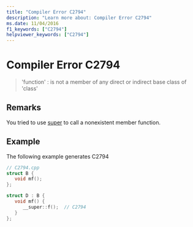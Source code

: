 ```yaml
---
title: "Compiler Error C2794"
description: "Learn more about: Compiler Error C2794"
ms.date: 11/04/2016
f1_keywords: ["C2794"]
helpviewer_keywords: ["C2794"]
---
```

# Compiler Error C2794

> 'function' : is not a member of any direct or indirect base class of 'class'

## Remarks

You tried to use [super](../../cpp/super.md) to call a nonexistent member function.

## Example

The following example generates C2794

```cpp
// C2794.cpp
struct B {
   void mf();
};

struct D : B {
   void mf() {
      __super::f();  // C2794
   }
};
```
